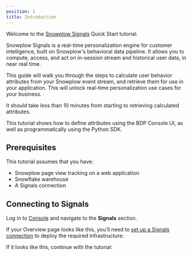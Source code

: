 ```yaml
---
position: 1
title: Introduction
---
```


Welcome to the [Snowplow Signals](/docs/signals/) Quick Start tutorial.

Snowplow Signals is a real-time personalization engine for customer intelligence, built on Snowplow's behavioral data pipeline. It allows you to compute, access, and act on in-session stream and historical user data, in near real time.

This guide will walk you through the steps to calculate user behavior attributes from your Snowplow event stream, and retrieve them for use in your application. This will unlock real-time personalization use cases for your business.

It should take less than 10 minutes from starting to retrieving calculated attributes.

This tutorial shows how to define attributes using the BDP Console UI, as well as programmatically using the Python SDK.

## Prerequisites

This tutorial assumes that you have:

* Snowplow page view tracking on a web application
* Snowflake warehouse
* A Signals connection

## Connecting to Signals

Log in to [Console](https://console.snowplowanalytics.com) and navigate to the **Signals** section.

If your Overview page looks like this, you'll need to [set up a Signals connection](/docs/signals/configuration/) to deploy the required infrastructure:

<!-- TODO image initial landing page no deployment -->

If it looks like this, continue with the tutorial:

<!-- TODO image overview page with connection -->
